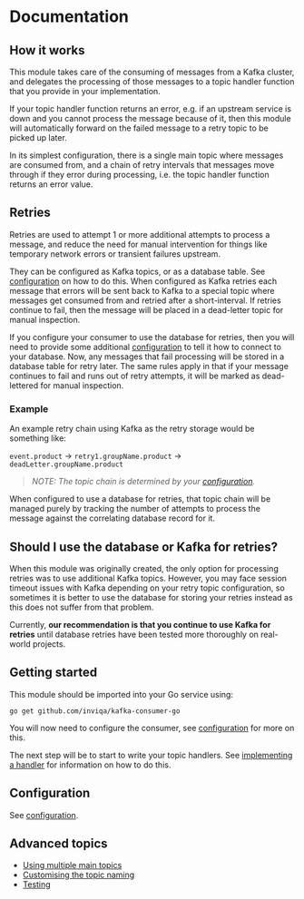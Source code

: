 # Documentation

## How it works

This module takes care of the consuming of messages from a Kafka cluster, and delegates the processing of those messages to a topic handler function that you provide in your implementation.

If your topic handler function returns an error, e.g. if an upstream service is down and you cannot process the message because of it, then this module will automatically forward on the failed message to a retry topic to be picked up later.

In its simplest configuration, there is a single main topic where messages are consumed from, and a chain of retry intervals that messages move through if they error during processing, i.e. the topic handler function returns an error value.

## Retries

Retries are used to attempt 1 or more additional attempts to process a message, and reduce the need for manual intervention for things like temporary network errors or transient failures upstream.

They can be configured as Kafka topics, or as a database table. See [configuration] on how to do this. When configured as Kafka retries each message that errors will be sent back to Kafka to a special topic where messages get consumed from and retried after a short-interval. If retries continue to fail, then the message will be placed in a dead-letter topic for manual inspection.

If you configure your consumer to use the database for retries, then you will need to provide some additional [configuration] to tell it how to connect to your database. Now, any messages that fail processing will be stored in a database table for retry later. The same rules apply in that if your message continues to fail and runs out of retry attempts, it will be marked as dead-lettered for manual inspection.

### Example

An example retry chain using Kafka as the retry storage would be something like:

`event.product` -> `retry1.groupName.product` -> `deadLetter.groupName.product`

>_NOTE: The topic chain is determined by your [configuration]._

When configured to use a database for retries, that topic chain will be managed purely by tracking the number of attempts to process the message against the correlating database record for it.

## Should I use the database or Kafka for retries?

When this module was originally created, the only option for processing retries was to use additional Kafka topics. However, you may face session timeout issues with Kafka depending on your retry topic configuration, so sometimes it is better to use the database for storing your retries instead as this does not suffer from that problem. 

Currently, **our recommendation is that you continue to use Kafka for retries** until database retries have been tested more thoroughly on real-world projects.

## Getting started

This module should be imported into your Go service using:

    go get github.com/inviqa/kafka-consumer-go

You will now need to configure the consumer, see [configuration] for more on this.

The next step will be to start to write your topic handlers. See [implementing a handler] for information on how to do this.

## Configuration

See [configuration].

## Advanced topics

* [Using multiple main topics](advanced/using-multiple-main-topics.md)
* [Customising the topic naming](advanced/custom-topic-naming.md)
* [Testing](advanced/testing.md)

[configuration]: /tools/docs/configuration.md
[implementing a handler]: /tools/docs/implementing-a-handler.md